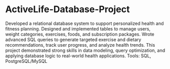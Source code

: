 # ActiveLife-Database-Project
Developed a relational database system to support personalized health and fitness planning. Designed and implemented tables to manage users, weight categories, exercises, foods, and subscription packages. Wrote advanced SQL queries to generate targeted exercise and dietary recommendations, track user progress, and analyze health trends. This project demonstrated strong skills in data modeling, query optimization, and applying database logic to real-world health applications.
Tools: SQL, PostgreSQL/MySQL
